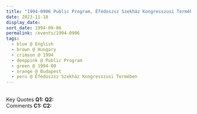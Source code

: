 ```yaml
---
title: "1994-0906 Public Program, Éfédoszsz Szekház Kongresszusi Termében, Dózsa György út 84/a, Budapest, Hungary"
date: 2023-11-18
display_date: 
sort_date: 1994-09-06
permalink: /events/1994-0906
tags:
  - blue @ English
  - brown @ Hungary
  - crimson @ 1994
  - deeppink @ Public Program
  - green @ 1994-09
  - orange @ Budapest
  - peru @ Éfédoszsz Szekház Kongresszusi Termében
---
```


<br>

<wave-list>
  <list-title color="DarkSeaGreen" width="55">Key Quotes</list-title>
  <list-item color="BlanchedAlmond" width="280"><b>Q1:</b> <i></i></list-item>
  <list-item color="Lavender" width="280"><b>Q2:</b> <i></i></list-item>
</wave-list>

<br>

<wave-list>
  <list-title color="DarkSeaGreen" width="55">Comments</list-title>
  <list-item color="BlanchedAlmond" width="280"><b>C1:</b> <i></i></list-item>
  <list-item color="Lavender" width="280"><b>C2:</b> <i></i></list-item>
</wave-list>